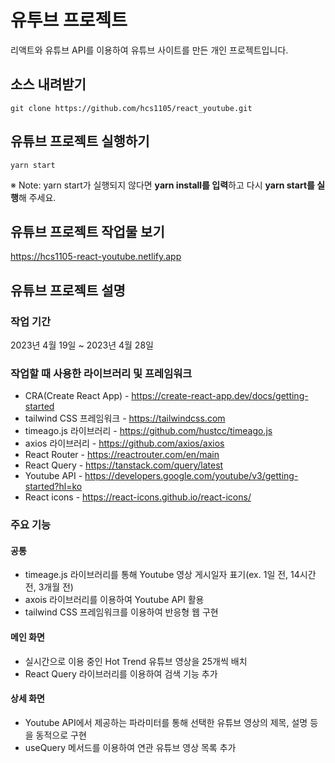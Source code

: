 # 유투브 프로젝트
리액트와 유튜브 API를 이용하여 유튜브 사이트를 만든 개인 프로젝트입니다.

## 소스 내려받기
```
git clone https://github.com/hcs1105/react_youtube.git
```

## 유튜브 프로젝트 실행하기 
```
yarn start
```
※ Note: yarn start가 실행되지 않다면 **yarn install를 입력**하고 다시 **yarn start를 실행**해 주세요.

## 유튜브 프로젝트 작업물 보기 
https://hcs1105-react-youtube.netlify.app

## 유튜브 프로젝트 설명

### 작업 기간
2023년 4월 19일 ~ 2023년 4월 28일

### 작업할 때 사용한 라이브러리 및 프레임워크
* CRA(Create React App) - https://create-react-app.dev/docs/getting-started
* tailwind CSS 프레임워크 - https://tailwindcss.com
* timeago.js 라이브러리 - https://github.com/hustcc/timeago.js
* axios 라이브러리 - https://github.com/axios/axios
* React Router - https://reactrouter.com/en/main
* React Query - https://tanstack.com/query/latest
* Youtube API - https://developers.google.com/youtube/v3/getting-started?hl=ko
* React icons - https://react-icons.github.io/react-icons/

### 주요 기능

#### 공통
  * timeage.js 라이브러리를 통해 Youtube 영상 게시일자 표기(ex. 1일 전, 14시간 전, 3개월 전)
  * axois 라이브러리를 이용하여 Youtube API 활용
  * tailwind CSS 프레임워크를 이용하여 반응형 웹 구현

#### 메인 화면
  * 실시간으로 이용 중인 Hot Trend 유튜브 영상을 25개씩 배치
  * React Query 라이브러리를 이용하여 검색 기능 추가
  
#### 상세 화면
  * Youtube API에서 제공하는 파라미터를 통해 선택한 유튜브 영상의 제목, 설명 등을 동적으로 구현
  * useQuery 메서드를 이용하여 연관 유튜브 영상 목록 추가